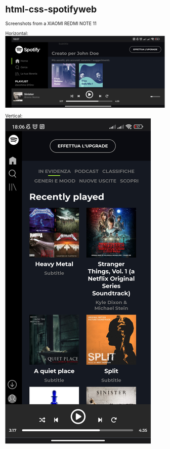 # html-css-spotifyweb

Screenshots from a XIAOMI REDMI NOTE 11

Horizontal:
 ![horizontal](screenshots/orizzontale.jpg)
 
 Vertical:
 ![vertical](screenshots/verticale.jpg)
